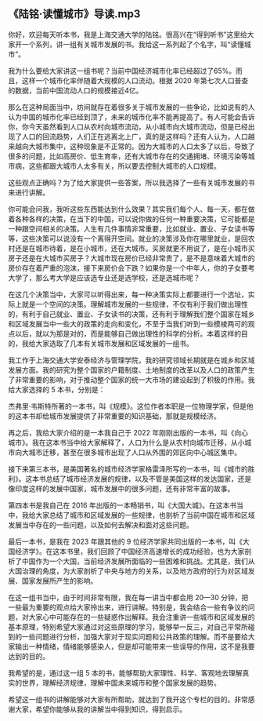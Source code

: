 ## 《陆铭·读懂城市》导读.mp3

你好，欢迎每天听本书，我是上海交通大学的陆铭。很高兴在“得到听书”这里给大家开一个系列，讲一组有关城市发展的书。我给这一系列起了个名字，叫“读懂城市”。

我为什么要给大家讲这一组书呢？当前中国经济城市化率已经超过了65%。而且，这样一个城市化率伴随着大规模的人口流动。根据 2020 年第七次人口普查的数据，当前中国流动人口的规模接近4亿。

那么在这种局面当中，坊间就存在着很多关于城市发展的一些争论，比如说有的人认为中国的城市化率已经到顶了，未来的城市化率不能再提高了。有人可能会告诉你，你今天虽然看到人口从农村向城市流动，从小城市向大城市流动，但是已经出现了人口的回流趋势，人们正在逃离北上广，真的是这样吗？还有人认为，人口越来越向大城市集中，这种现象是不正常的。因为大城市的人口太多了以后，导致了很多的问题，比如高房价、低生育率，还有大城市存在的交通拥堵、环境污染等城市病，这些都跟大城市人太多有关，所以要去控制大城市的人口规模。

这些观点正确吗？为了给大家提供一些答案，所以我选择了一些有关城市发展的书来进行讲解。

你可能会问我，我听这些东西能达到什么效果？其实我们每个人、每一天，都在做着各种各样的决策，在当下的中国，可以说你做的任何一种重要决策，它可能都是一种跟空间相关的决策。人生有几件事情非常重要，比如就业、置业、子女读书等等，这些决策可以说没有一个离得开空间。就业的决策涉及你在哪里就业，是回农村还是在城市待着，是在小城市，还在大城市。买房就更不用说了，是在小城市买房子还是在大城市买房子？大城市现在房价已经非常贵了，是不是意味着大城市的房价存在着严重的泡沫，接下来房价会下跌？如果你是一个中年人，你的子女要考大学了，那么考大学是应该选专业还是选学校，还是选城市呢？

在这几个决策当中，大家可以听得出来，每一种决策实际上都要进行一个选址，实际上就是一个空间的决策。理解城市发展的一些规律，不仅有利于我们做出理性的，有利于自己就业、置业、子女读书的决策，还有利于理解我们整个国家在城乡和区域发展当中一些大的政策的走向和变化，不至于当我们听到一些模棱两可的观点以后，就以为那是对的，而是能够自己做出理性的科学的分析。本着这样的目的，我给大家选取了几本有关城市发展和区域发展的一组书。

我工作于上海交通大学安泰经济与管理学院，我的研究领域长期就是在城乡和区域发展方面。我的研究为整个国家的户籍制度、土地制度的改革以及人口的政策产生了非常重要的影响，对于推动整个国家的统一大市场的建设起到了积极的作用。我给大家选择的 5 本书，分别是：

杰弗里·韦斯特所著的一本书，叫《规模》。这位作者本职是一位物理学家，但是他的这本书却给城市发展提供了非常重要的知识基础，那就是规模经济。

再之后，我给大家介绍的是一本我自己于 2022 年刚刚出版的一本书，叫《向心城市》。我在这本书当中给大家解释了，人口为什么是从农村向城市迁移，从小城市向大城市迁移，甚至在很多城市出现了人口从外围的郊区向中心城区集中。

接下来第三本书，是美国著名的城市经济学家格雷泽所写的一本书，叫《城市的胜利》。这本书总结了城市经济发展的规律，以及不管是美国这样的发达国家，还是像印度这样的发展中国家，城市发展中的很多问题，还有非常丰富的故事。

第四本书是我自己在 2016 年出版的一本畅销书，叫《大国大城》。在这本书当中，我给大家总结了城市和区域发展的一些规律，也剖析了当前中国在城市和区域发展当中存在的一些问题，以及如何去解决和面对这些问题。

最后一本书，是我在 2023 年跟其他的 9 位经济学家共同出版的一本书，叫《大国经济学》。在这本书里，我们回顾了中国经济高速增长的成功经验，也为大家剖析了中国作为一个大国，当前经济发展所面临的一些困难和挑战。尤其是，我们从大国治理的角度，为大家剖析了中央与地方的关系，以及地方政府的行为对区域发展、国家发展所产生的影响。

在这一组书当中，由于时间非常有限，我在每一讲当中都会用 20—30 分钟，把一些最为重要的观点给大家拎出来，进行讲解。特别是，我会结合一些有争议的问题，对大家心中可能存在的一些疑惑作出解释。我会注重讲一些城市和区域发展的基本原理，特别希望大家通过对这些原理的学习，能够举一反三，对自己平常所碰到的一些问题进行分析，加强大家对于现实问题和公共政策的理解。而不是要给大家输出一种情绪，情绪能够感染人，但是却可能带来一些误导的作用，这不是我要达到的目的。

我希望的是，通过这一组 5 本的书，能够帮助大家理性、科学、客观地去理解真实的世界，理解经济规律，理解中国未来城市和整个国家发展的趋势。

希望这一组书的讲解能够对大家有所帮助，就达到了我开这个专栏的目的。非常感谢大家，希望你能够从我的讲解当中得到知识，得到启示。

